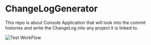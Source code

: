 # ChangeLogGenerator
This repo is about Console Application that will look into the commit histories and write the ChangeLog into any project it is linked to.

![Test WorkFlow](https://github.com/WDpad753/ChangeLogGenerator/actions/workflows/dotnet-desktop.yml/badge.svg)


